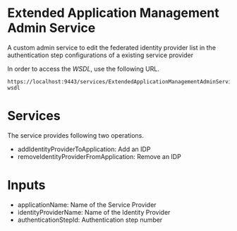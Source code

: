 # Extended Application Management Admin Service
A custom admin service to edit the federated identity provider list in the authentication step configurations of a 
existing service provider

In order to access the *WSDL*, use the following URL.

```
https://localhost:9443/services/ExtendedApplicationManagementAdminService?wsdl
```
# Services

The service provides following two operations.

- addIdentityProviderToApplication: Add an IDP
- removeIdentityProviderFromApplication: Remove an IDP

# Inputs

- applicationName: Name of the Service Provider 
- identityProviderName: Name of the Identity Provider
- authenticationStepId: Authentication step number

